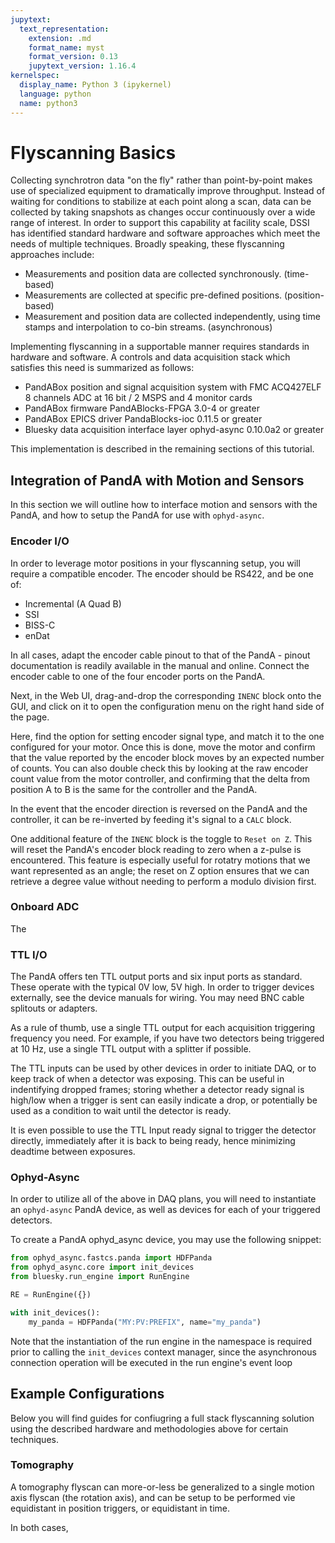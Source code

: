 ```yaml
---
jupytext:
  text_representation:
    extension: .md
    format_name: myst
    format_version: 0.13
    jupytext_version: 1.16.4
kernelspec:
  display_name: Python 3 (ipykernel)
  language: python
  name: python3
---
```


# Flyscanning Basics

Collecting synchrotron data "on the fly" rather than point-by-point makes use of specialized equipment to dramatically improve throughput. Instead of waiting for conditions to stabilize at each point along a scan, data can be collected by taking snapshots as changes occur continuously over a wide range of interest. In order to support this capability at facility scale, DSSI has identified standard hardware and software approaches which meet the needs of multiple techniques. Broadly speaking, these flyscanning approaches include:

* Measurements and position data are collected synchronously. (time-based)
* Measurements are collected at specific pre-defined positions. (position-based)
* Measurement and position data are collected independently, using time stamps and interpolation to co-bin streams. (asynchronous)

Implementing flyscanning in a supportable manner requires standards in hardware and software. A controls and data acquisition stack which satisfies this need is summarized as follows:

* PandABox position and signal acquisition system with FMC ACQ427ELF 8 channels ADC at 16 bit / 2 MSPS​ and 4 monitor cards
* PandABox firmware​ PandABlocks-FPGA 3.0-4​ or greater
* PandABox EPICS driver PandaBlocks-ioc 0.11.5​ or greater
* Bluesky data acquisition interface layer ophyd-async 0.10.0a2​ or greater

This implementation is described in the remaining sections of this tutorial.

## Integration of PandA with Motion and Sensors

In this section we will outline how to interface motion and sensors with the PandA, and how to setup the PandA for use with `ophyd-async`.

### Encoder I/O

In order to leverage motor positions in your flyscanning setup, you will require a compatible encoder. The encoder should be RS422, and be one of:

* Incremental (A Quad B)
* SSI
* BISS-C
* enDat

In all cases, adapt the encoder cable pinout to that of the PandA - pinout documentation is readily available in the manual and online. Connect the encoder cable to one of the four encoder ports on the PandA.

Next, in the Web UI, drag-and-drop the corresponding `INENC` block onto the GUI, and click on it to open the configuration menu on the right hand side of the page.

Here, find the option for setting encoder signal type, and match it to the one configured for your motor. Once this is done, move the motor and confirm that the value reported by the encoder block moves by an expected number of counts. You can also double check this by looking at the raw encoder count value from the  motor controller, and confirming that the delta from position A to B is the same for the controller and the PandA.

In the event that the encoder direction is reversed on the PandA and the controller, it can be re-inverted by feeding it's signal to a `CALC` block.

One additional feature of the `INENC` block is the toggle to `Reset on Z`. This will reset the PandA's encoder block reading to zero when a z-pulse is encountered. This feature is especially useful for rotatry motions that we want represented as an angle; the reset on Z option ensures that we can retrieve a degree value without needing to perform a modulo division first.

### Onboard ADC

The 

### TTL I/O

The PandA offers ten TTL output ports and six input ports as standard. These operate with the typical 0V low, 5V high. In order to trigger devices externally, see the device manuals for wiring. You may need BNC cable splitouts or adapters.

As a rule of thumb, use a single TTL output for each acquisition triggering frequency you need. For example, if you have two detectors being triggered at 10 Hz, use a single TTL output with a splitter if possible.

The TTL inputs can be used by other devices in order to initiate DAQ, or to keep track of when a detector was exposing. This can be useful in indentifying dropped frames; storing whether a detector ready signal is high/low when a trigger is sent can easily indicate a drop, or potentially be used as a condition to wait until the detector is ready.

It is even possible to use the TTL Input ready signal to trigger the detector directly, immediately after it is back to being ready, hence minimizing deadtime between exposures.

### Ophyd-Async

In order to utilize all of the above in DAQ plans, you will need to instantiate an `ophyd-async` PandA device, as well as devices for each of your triggered detectors.

To create a PandA ophyd_async device, you may use the following snippet:

```Python
from ophyd_async.fastcs.panda import HDFPanda
from ophyd_async.core import init_devices
from bluesky.run_engine import RunEngine

RE = RunEngine({})

with init_devices():
    my_panda = HDFPanda("MY:PV:PREFIX", name="my_panda")
```

Note that the instantiation of the run engine in the namespace is required prior to calling the `init_devices` context manager, since the asynchronous connection operation will be executed in the run engine's event loop

## Example Configurations

Below you will find guides for confiugring a full stack flyscanning solution using the described hardware and methodologies above for certain techniques.

### Tomography

A tomography flyscan can more-or-less be generalized to a single motion axis flyscan (the rotation axis), and can be setup to be performed vie equidistant in position triggers, or equidistant in time.

In both cases, 